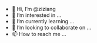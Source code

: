 - 👋 Hi, I’m @ziziang
- 👀 I’m interested in ...
- 🌱 I’m currently learning ...
- 💞️ I’m looking to collaborate on ...
- 📫 How to reach me ...

<!---
ziziang/ziziang is a ✨ special ✨ repository because its `README.md` (this file) appears on your GitHub profile.
You can click the Preview link to take a look at your changes.
--->
